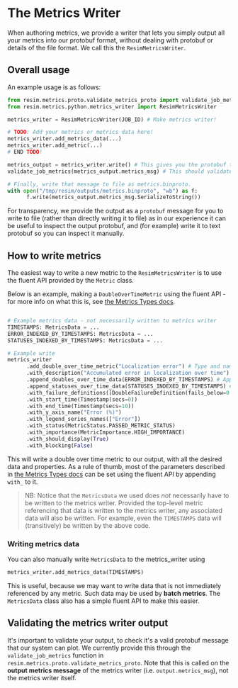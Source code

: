 # The Metrics Writer

When authoring metrics, we provide a writer that lets you simply output all your metrics into our protobuf format, without dealing with protobuf or details of the file format. We call this the `ResimMetricsWriter`.

## Overall usage

An example usage is as follows:

```python
from resim.metrics.proto.validate_metrics_proto import validate_job_metrics
from resim.metrics.python.metrics_writer import ResimMetricsWriter

metrics_writer = ResimMetricsWriter(JOB_ID) # Make metrics writer!

# TODO: Add your metrics or metrics data here!
metrics_writer.add_metrics_data(...)
metrics_writer.add_metric(...)
# END TODO!

metrics_output = metrics_writer.write() # This gives you the protobuf to output!
validate_job_metrics(metrics_output.metrics_msg) # This should validate, if you wrote valid metrics!

# Finally, write that message to file as metrics.binproto.
with open("/tmp/resim/outputs/metrics.binproto", "wb") as f:
      f.write(metrics_output.metrics_msg.SerializeToString())
```

For transparency, we provide the output as a `protobuf` message for you to write to file (rather than directly writing it to file) as in our experience it can be useful to inspect the output protobuf, and (for example) write it to text protobuf so you can inspect it manually.

## How to write metrics

The easiest way to write a new metric to the `ResimMetricsWriter` is to use the fluent API provided by the `Metric` class.

Below is an example, making a `DoubleOverTimeMetric` using the fluent API - for more info on what this is, see [the Metrics Types docs](./metric_types.md).

```python

# Example metrics data - not necessarily written to metrics writer
TIMESTAMPS: MetricsData = ...
ERROR_INDEXED_BY_TIMESTAMPS: MetricsData = ...
STATUSES_INDEXED_BY_TIMESTAMPS: MetricsData = ...

# Example write
metrics_writer
      .add_double_over_time_metric("Localization error") # Type and name specified here
      .with_description("Accumulated error in localization over time")
      .append_doubles_over_time_data(ERROR_INDEXED_BY_TIMESTAMPS) # Append a single data series, as we only want to plot one
      .append_statuses_over_time_data(STATUSES_INDEXED_BY_TIMESTAMPS) # Append associated timestamps
      .with_failure_definitions([DoubleFailureDefinition(fails_below=0.0, fails_above=1.0)])
      .with_start_time(Timestamp(secs=0))
      .with_end_time(Timestamp(secs=10))
      .with_y_axis_name("Error (%)")
      .with_legend_series_names(["Error"])
      .with_status(MetricStatus.PASSED_METRIC_STATUS)
      .with_importance(MetricImportance.HIGH_IMPORTANCE)
      .with_should_display(True)
      .with_blocking(False)
```

This will write a double over time metric to our output, with all the desired data and properties. As a rule of thumb, most of the parameters described in [the Metrics Types docs](./metric_types.md) can be set using the fluent API by appending `with_` to it.

> NB: Notice that the `MetricsData` we used does *not* necessarily have to be written to the metrics writer. Provided the top-level metric referencing that data is written to the metrics writer, any associated data will also be written. For example, even the `TIMESTAMPS` data will (transitively) be written by the above code.

### Writing metrics data
You can also manually write `MetricsData` to the metrics_writer using 

```python
metrics_writer.add_metrics_data(TIMESTAMPS)
```

This is useful, because we may want to write data that is not immediately referenced by any metric. Such data may be used by **batch metrics**. The `MetricsData` class also has a simple fluent API to make this easier.

## Validating the metrics writer output

It's important to validate your output, to check it's a valid protobuf message that our system can plot. We currently provide this through the `validate_job_metrics` function in `resim.metrics.proto.validate_metrics_proto`. Note that this is called on the **output metrics message** of the metrics writer (i.e. `output.metrics_msg`), not the metrics writer itself.
